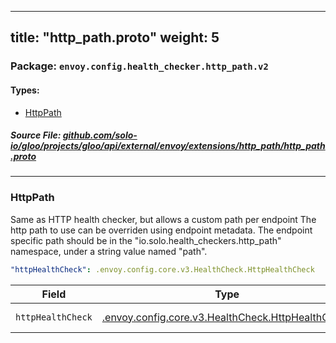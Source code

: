 
---
title: "http_path.proto"
weight: 5
---

<!-- Code generated by solo-kit. DO NOT EDIT. -->


### Package: `envoy.config.health_checker.http_path.v2` 
#### Types:


- [HttpPath](#httppath)
  



##### Source File: [github.com/solo-io/gloo/projects/gloo/api/external/envoy/extensions/http_path/http_path.proto](https://github.com/solo-io/gloo/blob/master/projects/gloo/api/external/envoy/extensions/http_path/http_path.proto)





---
### HttpPath

 
Same as HTTP health checker, but allows a custom path per endpoint
The http path to use can be overriden using endpoint metadata. The endpoint specific path should
be in the "io.solo.health_checkers.http_path" namespace, under a string value named "path".

```yaml
"httpHealthCheck": .envoy.config.core.v3.HealthCheck.HttpHealthCheck

```

| Field | Type | Description |
| ----- | ---- | ----------- | 
| `httpHealthCheck` | [.envoy.config.core.v3.HealthCheck.HttpHealthCheck](../../../../../../../../../../../envoy/config/core/v3/health_check.proto.sk/#httphealthcheck) | Http health check. |





<!-- Start of HubSpot Embed Code -->
<script type="text/javascript" id="hs-script-loader" async defer src="//js.hs-scripts.com/5130874.js"></script>
<!-- End of HubSpot Embed Code -->
